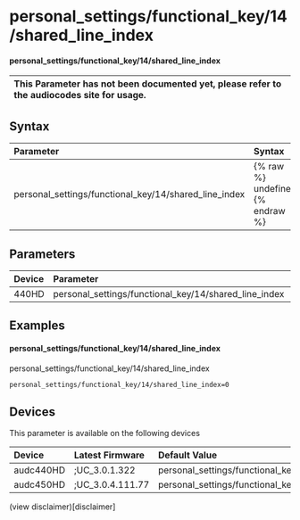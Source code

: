 ﻿---
description: personal_settings/functional_key/14/shared_line_index
search: false
---

# personal_settings/functional_key/14/shared_line_index

#### personal_settings/functional_key/14/shared_line_index


| This Parameter has not been documented yet, please refer to the audiocodes site for usage.  |
| :--- |

## Syntax
| Parameter | Syntax |
| :--- | :--- |
|personal_settings/functional_key/14/shared_line_index | {% raw %} undefined {% endraw %} |

## Parameters
|Device|Parameter|value|Description|
|:---|:---|:---|:---|
| 440HD | personal_settings/functional_key/14/shared_line_index |  |  |

## Examples
#### personal_settings/functional_key/14/shared_line_index

personal_settings/functional_key/14/shared_line_index

```
personal_settings/functional_key/14/shared_line_index=0
```

## Devices
This parameter is available on the following devices

| Device | Latest Firmware | Default Value |
|:---|:---|:---|
| audc440HD | ;UC_3.0.1.322 | personal_settings/functional_key/14/shared_line_index=0 
| audc450HD | ;UC_3.0.4.111.77 | personal_settings/functional_key/14/shared_line_index=0 

(view disclaimer)[disclaimer]
